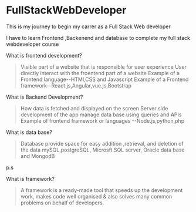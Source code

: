 # FullStackWebDeveloper
This is my journey to begin my carrer as a Full Stack Web developer

I have to learn Frontend ,Backenend and database to complete my full stack webdeveloper course

What is frontend development?
>Visible part of a website that is responsible for user experience
>User directly interact with the froentend part of a website
> Example of a Frontend language--HTMl,CSS and Javascript
>Example of a Frontend framework--React.js,Angular,vue.js,Bootstrap

What is Backend Development?
>How data is fetched and displayed on the screen
>Server side development of the app
>manage data base using queries and APIs
>Example of frontend framework or languages --Node.js,python,php

What is data base?
>Database provide space for easy addition ,retrieval, and deletion of the data
>mySQL,postgreSQL, Microsft SQL server, Oracle data base and MongodB

p.s


What is framework?
>A framework is a ready-made tool that speeds up the development work, makes code well organised & also solves many common problems on behalf of developers.